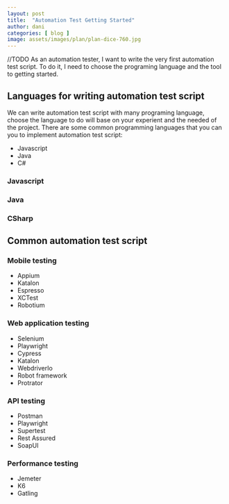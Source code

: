 ```yaml
---
layout: post
title:  "Automation Test Getting Started"
author: dani
categories: [ blog ]
image: assets/images/plan/plan-dice-760.jpg
---
```

//TODO
As an automation tester, I want to write the very first automation test script. To do it, I need to choose the programing language and the tool to getting started.

## Languages for writing automation test script

We can write automation test script with many programing language, choose the language to do will base on your experient and the needed of the project. There are some common programming languages that you can you to implement automation test script:

- Javascript
- Java
- C#

### Javascript

### Java

### CSharp

## Common automation test script

### Mobile testing

- Appium
- Katalon
- Espresso
- XCTest
- Robotium

### Web application testing

- Selenium
- Playwright
- Cypress
- Katalon
- WebdriverIo
- Robot framework
- Protrator

### API testing

- Postman
- Playwright
- Supertest
- Rest Assured
- SoapUI

### Performance testing

- Jemeter
- K6
- Gatling
